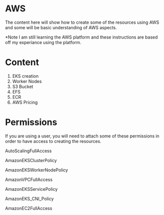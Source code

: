 # AWS
The content here will show how to create some of the resources using AWS and some will be basic understanding of AWS aspects. 

*Note I am still learning the AWS platform and these instructions are based off my experiance using the platform.

# Content 

1. EKS creation
2. Worker Nodes
3. S3 Bucket
4. EFS
5. ECR
6. AWS Pricing

# Permissions 
If you are using a user, you will need to attach some of these permissions in order to have access to creating the resources. 

  AutoScalingFullAccess
  
  AmazonEKSClusterPolicy
  
  AmazonEKSWorkerNodePolicy
  
  AmazonVPCFullAccess
  
  AmazonEKSServicePolicy
  
  AmazonEKS_CNI_Policy
  
  AmazonEC2FullAccess
  

